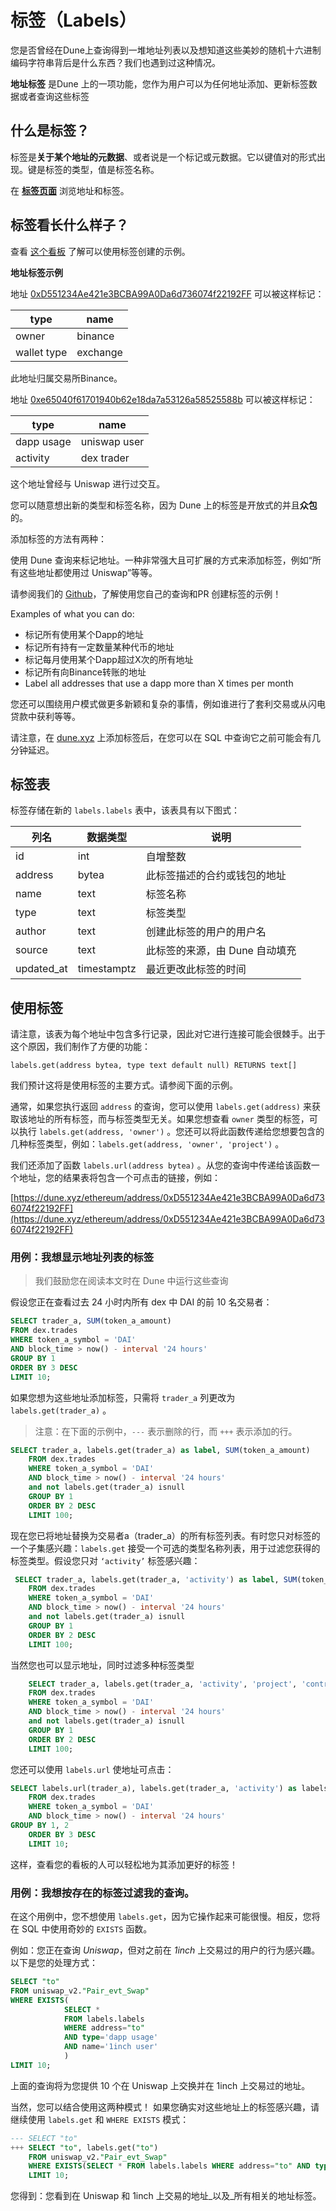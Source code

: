 # 标签（Labels）

您是否曾经在Dune上查询得到一堆地址列表以及想知道这些美妙的随机十六进制编码字符串背后是什么东西？我们也遇到过这种情况。

**地址标签** 是Dune 上的一项功能，您作为用户可以为任何地址添加、更新标签数据或者查询这些标签

## 什么是标签？

标签是**关于某个地址的元数据**、或者说是一个标记或元数据。它以键值对的形式出现。键是标签的类型，值是标签名称。

在 [**标签页面**](https://dune.xyz/labels) 浏览地址和标签。

## 标签看长什么样子？

查看 [这个看板](https://dune.xyz/hagaetc/labels) 了解可以使用标签创建的示例。

**地址标签示例**

地址 [0xD551234Ae421e3BCBA99A0Da6d736074f22192FF](https://dune.xyz/ethereum/address/0xD551234Ae421e3BCBA99A0Da6d736074f22192FF) 可以被这样标记：

| **type**    | **name** |
| ----------- | -------- |
| owner       | binance  |
| wallet type | exchange |

此地址归属交易所Binance。

地址 [0xe65040f61701940b62e18da7a53126a58525588b](https://dune.com/ethereum/address/0xe65040f61701940b62e18da7a53126a58525588b) 可以被这样标记：

| **type**   | **name**     |
| ---------- | ------------ |
| dapp usage | uniswap user |
| activity   | dex trader   |

这个地址曾经与 Uniswap 进行过交互。

您可以随意想出新的类型和标签名称，因为 Dune 上的标签是开放式的并且**众包**的。

添加标签的方法有两种：

使用 Dune 查询来标记地址。一种非常强大且可扩展的方式来添加标签，例如“所有这些地址都使用过 Uniswap”等等。

请参阅我们的 [Github](https://github.com/duneanalytics/abstractions/tree/master/labels)，了解使用您自己的查询和PR 创建标签的示例！

Examples of what you can do:

* 标记所有使用某个Dapp的地址
* 标记所有持有一定数量某种代币的地址
* 标记每月使用某个Dapp超过X次的所有地址
* 标记所有向Binance转账的地址
* Label all addresses that use a dapp more than X times per month


您还可以围绕用户模式做更多新颖和复杂的事情，例如谁进行了套利交易或从闪电贷款中获利等等。

请注意，在 [dune.xyz](http://dune.xyz/) 上添加标签后，在您可以在 SQL 中查询它之前可能会有几分钟延迟。

## 标签表

标签存储在新的 `labels.labels` 表中，该表具有以下图式：

| 列名 | 数据类型   | 说明                                              |
| ----------- | ----------- | -------------------------------------------------------- |
| id          | int         | 自增整数                                    |
| address     | bytea       | 此标签描述的合约或钱包的地址 |
| name        | text        | 标签名称                                               |
| type        | text        | 标签类型                                               |
| author      | text        | 创建此标签的用户的用户名         |
| source      | text        | 此标签的来源，由 Dune 自动填充          |
| updated\_at | timestamptz | 最近更改此标签的时间                     |

## 使用标签
请注意，该表为每个地址中包含多行记录，因此对它进行连接可能会很棘手。出于这个原因，我们制作了方便的功能：

`labels.get(address bytea, type text default null) RETURNS text[]`

我们预计这将是使用标签的主要方式。请参阅下面的示例。

通常，如果您执行返回 `address` 的查询，您可以使用 `labels.get(address)` 来获取该地址的所有标签，而与标签类型无关。如果您想查看 `owner` 类型的标签，可以执行  `labels.get(address, 'owner')` 。您还可以将此函数传递给您想要包含的几种标签类型，例如：`labels.get(address, 'owner', 'project')` 。

我们还添加了函数 `labels.url(address bytea)` 。从您的查询中传递给该函数一个地址，您的结果表将包含一个可点击的链接，例如：

[https://dune.xyz/ethereum/address/0xD551234Ae421e3BCBA99A0Da6d736074f22192FF](https://dune.xyz/ethereum/address/0xD551234Ae421e3BCBA99A0Da6d736074f22192FF)


### 用例：我想显示地址列表的标签 <a href="#usecase-i-want-to-display-labels-for-a-list-of-addresses" id="usecase-i-want-to-display-labels-for-a-list-of-addresses"></a>

> 我们鼓励您在阅读本文时在 Dune 中运行这些查询

假设您正在查看过去 24 小时内所有 dex 中 DAI 的前 10 名交易者：

```sql
SELECT trader_a, SUM(token_a_amount)
FROM dex.trades
WHERE token_a_symbol = 'DAI'
AND block_time > now() - interval '24 hours'
GROUP BY 1
ORDER BY 3 DESC
LIMIT 10;
```

如果您想为这些地址添加标签，只需将 `trader_a` 列更改为 `labels.get(trader_a)` 。

> 注意：在下面的示例中，`---` 表示删除的行，而 `+++` 表示添加的行。

```sql
SELECT trader_a, labels.get(trader_a) as label, SUM(token_a_amount)
    FROM dex.trades
    WHERE token_a_symbol = 'DAI'
    AND block_time > now() - interval '24 hours'
    and not labels.get(trader_a) isnull
    GROUP BY 1
    ORDER BY 2 DESC
    LIMIT 100;
```

现在您已将地址替换为交易者a（trader\_a）的所有标签列表。有时您只对标签的一个子集感兴趣：`labels.get` 接受一个可选的类型名称列表，用于过滤您获得的标签类型。假设您只对 `‘activity’` 标签感兴趣：

```sql
 SELECT trader_a, labels.get(trader_a, 'activity') as label, SUM(token_a_amount)
    FROM dex.trades
    WHERE token_a_symbol = 'DAI'
    AND block_time > now() - interval '24 hours'
    and not labels.get(trader_a) isnull
    GROUP BY 1
    ORDER BY 2 DESC
    LIMIT 100;
```

当然您也可以显示地址，同时过滤多种标签类型

```sql
    SELECT trader_a, labels.get(trader_a, 'activity', 'project', 'contract_name') as label, SUM(token_a_amount)
    FROM dex.trades
    WHERE token_a_symbol = 'DAI'
    AND block_time > now() - interval '24 hours'
    and not labels.get(trader_a) isnull
    GROUP BY 1
    ORDER BY 2 DESC
    LIMIT 100;
```

您还可以使用 `labels.url` 使地址可点击：

```sql
SELECT labels.url(trader_a), labels.get(trader_a, 'activity') as labels, SUM(token_a_amount)
    FROM dex.trades
    WHERE token_a_symbol = 'DAI'
    AND block_time > now() - interval '24 hours'
GROUP BY 1, 2
    ORDER BY 3 DESC
    LIMIT 10;
```

这样，查看您的看板的人可以轻松地为其添加更好的标签！

### 用例：我想按存在的标签过滤我的查询。<a href="#usecase-i-want-to-filter-my-query-by-labels-that-exist" id="usecase-i-want-to-filter-my-query-by-labels-that-exist"></a>

在这个用例中，您不想使用 `labels.get`，因为它操作起来可能很慢。相反，您将在 SQL 中使用奇妙的 `EXISTS` 函数。

例如：您正在查询 _Uniswap_，但对之前在 _1inch_ 上交易过的用户的行为感兴趣。以下是您的处理方式：

```sql
SELECT "to"
FROM uniswap_v2."Pair_evt_Swap" 
WHERE EXISTS(
            SELECT *
            FROM labels.labels
            WHERE address="to"
            AND type='dapp usage'
            AND name='1inch user'
            )
LIMIT 10;
```

上面的查询将为您提供 10 个在 Uniswap 上交换并在 1inch 上交易过的地址。

当然，您可以结合使用这两种模式！ 如果您确实对这些地址上的标签感兴趣，请继续使用 `labels.get` 和 `WHERE EXISTS` 模式：

```sql
--- SELECT "to"
+++ SELECT "to", labels.get("to")
    FROM uniswap_v2."Pair_evt_Swap" 
    WHERE EXISTS(SELECT * FROM labels.labels WHERE address="to" AND type='dapp usage' AND name='1inch user')
    LIMIT 10;
```

您得到：您看到在 Uniswap 和 1inch 上交易的地址_以及_所有相关的地址标签。
